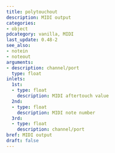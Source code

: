 ```yaml
---
title: polytouchout
description: MIDI output
categories:
- object
pdcategory: vanilla, MIDI
last_update: 0.48-2
see_also:
- notein
- noteout
arguments:
- description: channel/port
  type: float
inlets:
  1st:
  - type: float
    description: MIDI aftertouch value
  2nd:
  - type: float
    description: MIDI note number
  3rd:
  - type: float
    description: channel/port
bref: MIDI output
draft: false
---
```


